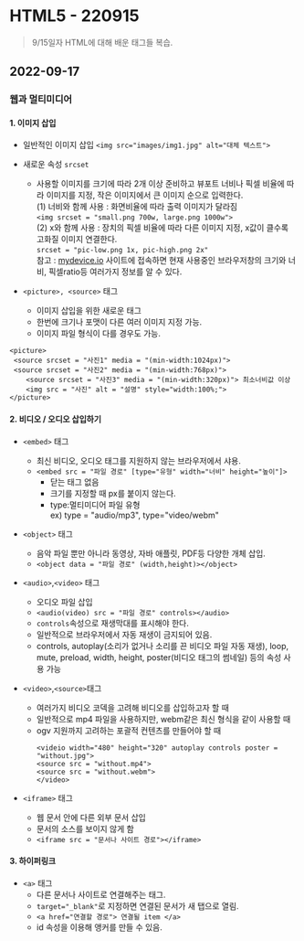 # HTML5 - 220915

> 9/15일자 HTML에 대해 배운 태그들 복습.

## 2022-09-17

### 웹과 멀티미디어

#### 1. 이미지 삽입

 - 일반적인 이미지 삽입 `<img src="images/img1.jpg" alt="대체 텍스트">`
 - 새로운 속성 `srcset`
   - 사용할 이미지를 크기에 따라 2개 이상 준비하고 뷰포트 너비나 픽셀 비율에 따라 이미지를 지정, 작은 이미지에서 큰 이미지 순으로 입력한다.   
     (1) 너비와 함께 사용 : 화면비율에 따라 출력 이미지가 달라짐   
         `<img srcset = "small.png 700w, large.png 1000w">`   
     (2) x와 함께 사용 : 장치의 픽셀 비율에 따라 다른 이미지 지정, x값이 클수록 고화질 이미지 연결한다.   
         `srcset = "pic-low.png 1x, pic-high.png 2x"`   
         참고 : [mydevice.io](mydevice.io) 사이트에 접속하면 현재 사용중인 브라우저창의 크기와 너비, 픽셀ratio등 여러가지 정보를 알 수 있다.

 - `<picture>, <source>` 태그   
   - 이미지 삽입을 위한 새로운 태그
   - 한번에 크기나 포맷이 다른 여러 이미지 지정 가능.
   - 이미지 파일 형식이 다를 경우도 가능.
```
<picture>
 <source srcset = "사진1" media = "(min-width:1024px)">   
 <source srcset = "사진2" media = "(min-width:768px)">   
	<source srcset = "사진3" media = "(min-width:320px)"> 최소너비값 이상   
	<img src = "사진" alt = "설명" style="width:100%;">   
</picture>
```

#### 2. 비디오 / 오디오 삽입하기
 - `<embed>` 태그
   - 최신 비디오, 오디오 태그를 지원하지 않는 브라우저에서 샤용.
   - `<embed src = "파일 경로" [type="유형" width="너비" height="높이"]>`
	  - 닫는 태그 없음
	  - 크기를 지정할 때 px를 붙이지 않는다.
	  - type:멀티미디어 파일 유형    
	   ex) type = "audio/mp3", type="video/webm"
	   
  - `<object>` 태그
    - 음악 파일 뿐만 아니라 동영상, 자바 애플릿, PDF등 다양한 개체 삽입.
    - `<object data = "파일 경로" (width,height)></object>` 
  - `<audio>`,`<video>` 태그
    - 오디오 파일 삽입
    - `<audio(video) src = "파일 경로" controls></audio>`
    - `controls`속성으로 재생막대를 표시해야 한다.
    - 일반적으로 브라우저에서 자동 재생이 금지되어 있음.
    - controls, autoplay(소리가 없거나 소리를 끈 비디오 파일 자동 재생), loop, mute, preload, width, height, poster(비디오 태그의 썸네일) 등의 속성 사용 가능

  - `<video>`,`<source>`태그
	- 여러가지 비디오 코덱을 고려해 비디오를 삽입하고자 할 때
	- 일반적으로 mp4 파일을 사용하지만, webm같은 최신 형식을 같이 사용할 때
	- ogv 지원까지 고려하는 포괄적 컨텐츠를 만들어야 할 때
		```
		<videio width="480" height="320" autoplay controls poster = "without.jpg">
		<source src = "without.mp4">
		<source src = "without.webm">
		</video>
		```
  - `<iframe>` 태그
  	- 웹 문서 안에 다른 외부 문서 삽입
  	- 문서의 소스를 보이지 않게 함
  	- `<iframe src = "문서나 사이트 경로"></iframe>`

#### 3. 하이퍼링크
  - `<a>` 태그
  	- 다른 문서나 사이트로 연결해주는 태그.
  	- `target="_blank"`로 지정하면 연결된 문서가 새 탭으로 열림.
  	- `<a href="연결할 경로"> 연결될 item </a>`
  	- id 속성을 이용해 앵커를 만들 수 있음.
  	
